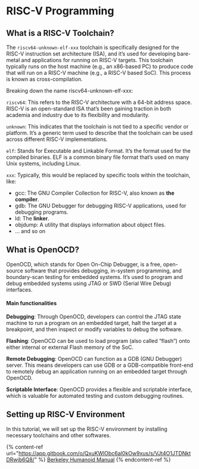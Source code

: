# RISC-V Programming

## What is a RISC-V Toolchain? <a href="#what-is-a-risc-v-toolchain" id="what-is-a-risc-v-toolchain"></a>

The `riscv64-unknown-elf-xxx` toolchain is specifically designed for the RISC-V instruction set architecture (ISA), and it’s used for developing bare-metal and applications for running on RISC-V targets. This toolchain typically runs on the host machine (e.g., an x86-based PC) to produce code that will run on a RISC-V machine (e.g., a RISC-V based SoC). This process is known as cross-compilation.

Breaking down the name riscv64-unknown-elf-xxx:

`riscv64`: This refers to the RISC-V architecture with a 64-bit address space. RISC-V is an open-standard ISA that’s been gaining traction in both academia and industry due to its flexibility and modularity.

`unknown`: This indicates that the toolchain is not tied to a specific vendor or platform. It’s a generic term used to describe that the toolchain can be used across different RISC-V implementations.

`elf`: Stands for Executable and Linkable Format. It’s the format used for the compiled binaries. ELF is a common binary file format that’s used on many Unix systems, including Linux.

`xxx`: Typically, this would be replaced by specific tools within the toolchain, like:

* gcc: The GNU Compiler Collection for RISC-V, also known as **the compiler**.
* gdb: The GNU Debugger for debugging RISC-V applications, used for debugging programs.
* ld: The **linker**.
* objdump: A utility that displays information about object files.
* … and so on

## What is OpenOCD? <a href="#what-is-openocd" id="what-is-openocd"></a>

OpenOCD, which stands for Open On-Chip Debugger, is a free, open-source software that provides debugging, in-system programming, and boundary-scan testing for embedded systems. It’s used to program and debug embedded systems using JTAG or SWD (Serial Wire Debug) interfaces.

#### Main functionalities <a href="#main-functionalities" id="main-functionalities"></a>

**Debugging**: Through OpenOCD, developers can control the JTAG state machine to run a program on an embedded target, halt the target at a breakpoint, and then inspect or modify variables to debug the software.

**Flashing**: OpenOCD can be used to load program (also called “flash”) onto either internal or external Flash memory of the SoC.

**Remote Debugging**: OpenOCD can function as a GDB (GNU Debugger) server. This means developers can use GDB or a GDB-compatible front-end to remotely debug an application running on an embedded target through OpenOCD.

**Scriptable Interface**: OpenOCD provides a flexible and scriptable interface, which is valuable for automated testing and custom debugging routines.

## Setting up RISC-V Environment <a href="#setting-up-risc-v-environment" id="setting-up-risc-v-environment"></a>

In this tutorial, we will set up the RISC-V environment by installing necessary toolchains and other softwares.

{% content-ref url="https://app.gitbook.com/o/QxuKWlObc6aI0kOw9xus/s/VJt4O1JTDNktDRwjb6Q8/" %}
[Berkeley Humanoid Manual](https://app.gitbook.com/o/QxuKWlObc6aI0kOw9xus/s/VJt4O1JTDNktDRwjb6Q8/)
{% endcontent-ref %}
